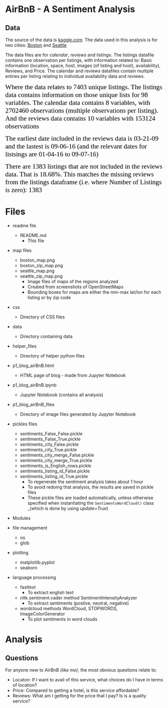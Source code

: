 



# AirBnB - A Sentiment Analysis

## Data
The source of the data is [kaggle.com](kaggle.com). The data used in this analysis is for two cities: [Boston](https://www.kaggle.com/airbnb/boston) and  [Seattle](https://www.kaggle.com/airbnb/seattle/data)

The data files are for _calendar_, _reviews_ and _listings_. The listings datafile contains one observation per listings, with information related to: Basic information (location, space, host, images (of listing and host), availability), Reviews, and Price. The calendar and reviews datafiles contain multiple entries per listing relating to individual availability data and reviews.



<span style='font-size:16.0pt;color:black;font-family:"Times New Roman";'>Where the data relates to  7403 unique listings.
The listings data contains information on those unique lists for 98 variables. The calendar data contains 8 
variables, with 2702460 observations (multiple observations per listing). And the reviews data contains 10 variables with
153124 observations</span>



<span style='font-size:16.0pt;color:black;font-family:"Times New Roman";'>The earliest date included in the reviews data is 03-21-09 
and the lastest is 09-06-16 (and the relevant dates for listsings are 
01-04-16 
to 09-07-16)</span>



<span style='font-size:16.0pt;color:black;font-family:"Times New Roman";'>There are 1383 listings that are not included in the reviews data. That is 18.68%.
This matches the missing reviews from the listings dataframe (i.e. where Number of Listings is zero): 1383</span>


# Files

- readme file
  - README.md
    - This file
- map files
  - boston_map.png
  - boston_zip_map.png
  - seattle_map.png
  - seattle_zip_map.png
    - Image files of maps of the regions analyzed
    - Created from screenshots of OpenStreetMaps
    - Bounding boxes for maps are either the min-max lat/lon for each listing or by zip code
 - css
   - Directory of CSS files
- data
  - Directory containing data
- helper_files
  - Directory of helper python files
- p1_blog_airBnB.html
  - HTML page of blog - made from Jupyter Notebook
- p1_blog_airBnB.ipynb
  - Jupyter Notebook (contains all analysis)
- p1_blog_airBnB_files
  - Directory of image files generated by Jupyter Notebook
- pickles files
  - sentiments_False_False.pickle
  - sentiments_False_True.pickle
  - sentiments_city_False.pickle
  - sentiments_city_True.pickle
  - sentiments_city_merge_False.pickle
  - sentiments_city_merge_True.pickle
  - sentiments_is_English_rows.pickle
  - sentiments_listing_id_False.pickle
  - sentiments_listing_id_True.pickle
    - To regenerate the sentiment analysis takes about 1 hour
    - To avoid redoing that analysis, the results are saved in pickle files
    - These pickle files are loaded automatically, unless otherwise specified when instantiating the `SentimentsWordCloud()` class _(which is done by using _update=True_)
    
- Modules

- file management
  - os
  - glob
- plotting
  - matplotlib.pyplot
  - seaborn
- language processing
  - fasttext
    - To extract english text
  - nltk.sentiment.vader method SentimentIntensityAnalyzer
    - To extract sentiments (postive, neutral, negative)
  - wordcloud methods WordCloud, STOPWORDS, ImageColorGenerator
    - To plot sentiments in word clouds

# Analysis

## Questions

For anyone new to AirBnB _(like me)_, the most obvious questions relate to:
- Locaton: If I want to avail of this service, what choices do I have in terms of location?
- Price: Compared to getting a hotel, is this service affordable?
- Reviews: What am I getting for the price that I pay? Is is a quality service?

